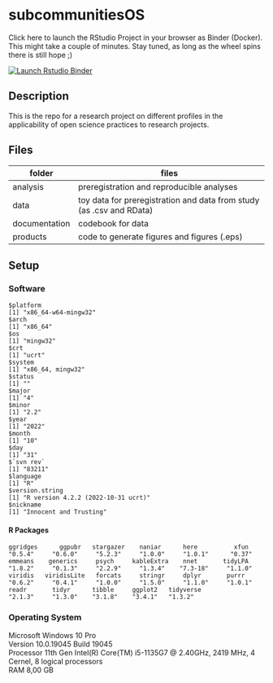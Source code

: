 # subcommunitiesOS

Click here to launch the RStudio Project in your browser as Binder (Docker). This might take a couple of minutes. Stay tuned, as long as the wheel spins there is still hope ;) 

<!-- badges: start -->
[![Launch Rstudio Binder](http://mybinder.org/badge_logo.svg)](https://mybinder.org/v2/gh/j-5chneider/subcommunitiesOS/main?urlpath=rstudio)
<!-- badges: end -->

## Description
This is the repo for a research project on different profiles in the applicability of open science practices to research projects.

## Files

| folder        | files                                                                |
|---------------|----------------------------------------------------------------------|
| analysis      | preregistration and reproducible analyses                            |
| data          | toy data for preregistration and data from study (as .csv and RData) |
| documentation | codebook for data                                                    |
| products      | code to generate figures and figures (.eps)                          |


## Setup

### Software
```
$platform  
[1] "x86_64-w64-mingw32"  
$arch  
[1] "x86_64"  
$os  
[1] "mingw32"  
$crt  
[1] "ucrt"  
$system  
[1] "x86_64, mingw32"  
$status  
[1] ""  
$major  
[1] "4"  
$minor  
[1] "2.2"  
$year  
[1] "2022"  
$month  
[1] "10"  
$day  
[1] "31"  
$`svn rev`  
[1] "83211"  
$language  
[1] "R"  
$version.string  
[1] "R version 4.2.2 (2022-10-31 ucrt)"  
$nickname  
[1] "Innocent and Trusting"  
```

#### R Packages
```
ggridges      ggpubr   stargazer    naniar      here          xfun   
"0.5.4"     "0.6.0"     "5.2.3"     "1.0.0"     "1.0.1"      "0.37"   
emmeans    generics     psych     kableExtra    nnet       tidyLPA   
"1.8.2"     "0.1.3"     "2.2.9"     "1.3.4"    "7.3-18"     "1.1.0"   
viridis   viridisLite   forcats     stringr     dplyr       purrr   
"0.6.2"     "0.4.1"     "1.0.0"     "1.5.0"     "1.1.0"     "1.0.1"   
readr       tidyr      tibble     ggplot2   tidyverse   
"2.1.3"     "1.3.0"    "3.1.8"    "3.4.1"   "1.3.2"  
```

### Operating System
Microsoft Windows 10 Pro  
Version	10.0.19045 Build 19045  
Processor	11th Gen Intel(R) Core(TM) i5-1135G7 @ 2.40GHz, 2419 MHz, 4 Cernel, 8 logical processors  
RAM 8,00 GB  
  
